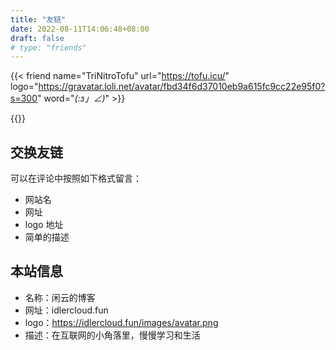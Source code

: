 ```yaml
---
title: "友链"
date: 2022-08-11T14:06:48+08:00
draft: false
# type: "friends"
---
```


{{< friend name="TriNitroTofu" url="https://tofu.icu/" logo="https://gravatar.loli.net/avatar/fbd34f6d37010eb9a615fc9cc22e95f0?s=300" word="_(:з」∠)_" >}}

{{<friend name="晓风残月" url="https://blog.allwens.work/" logo="https://ipfs.crossbell.io/ipfs/QmZR6LkVQqHEFP3ibsQb2UaHCJt61rRGb1xaQnEjeLCk5p?img-quality=75&img-format=auto&img-onerror=redirect&img-width=384" word="叹息似的渺茫，你仍要保存着那真！">}}

## 交换友链

可以在评论中按照如下格式留言：

- 网站名
- 网址
- logo 地址
- 简单的描述

## 本站信息

- 名称：闲云的博客
- 网址：idlercloud.fun
- logo：<https://idlercloud.fun/images/avatar.png>
- 描述：在互联网的小角落里，慢慢学习和生活
